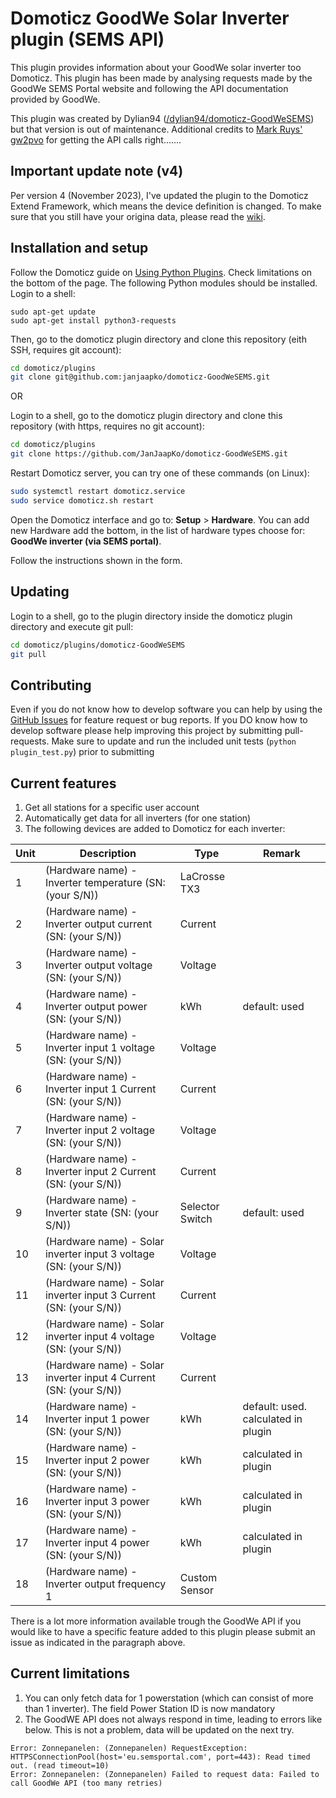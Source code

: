 Domoticz GoodWe Solar Inverter plugin (SEMS API)
===============================================
This plugin provides information about your GoodWe solar inverter too Domoticz. This plugin has been made by analysing requests made by the GoodWe SEMS Portal website and following the API documentation provided by GoodWe.

This plugin was created by Dylian94 ([/dylian94/domoticz-GoodWeSEMS](https://github.com/dylian94/domoticz-GoodWeSEMS)) but that version is out of maintenance. Additional credits to [Mark Ruys' gw2pvo](https://github.com/markruys/gw2pvo) for getting the API calls right.......

Important update note (v4)
----------------------
Per version 4 (November 2023), I've updated the plugin to the Domoticz Extend Framework, which means the device definition is changed. To make sure that you still have your origina data, please read the [wiki](https://github.com/JanJaapKo/domoticz-GoodWeSEMS/wiki).

Installation and setup
----------------------
Follow the Domoticz guide on [Using Python Plugins](https://www.domoticz.com/wiki/Using_Python_plugins). Check limitations on the bottom of the page. The following Python modules should be installed. Login to a shell:

```
sudo apt-get update
sudo apt-get install python3-requests
```

Then, go to the domoticz plugin directory and clone this repository (eith SSH, requires git account):
```bash
cd domoticz/plugins
git clone git@github.com:janjaapko/domoticz-GoodWeSEMS.git
```

OR

Login to a shell, go to the domoticz plugin directory and clone this repository (with https, requires no git account):
```bash
cd domoticz/plugins
git clone https://github.com/JanJaapKo/domoticz-GoodWeSEMS.git
```

Restart Domoticz server, you can try one of these commands (on Linux):
```bash
sudo systemctl restart domoticz.service
sudo service domoticz.sh restart
```

Open the Domoticz interface and go to: **Setup** > **Hardware**. You can add new Hardware add the bottom, in the list of hardware types choose for: **GoodWe inverter (via SEMS portal)**.

Follow the instructions shown in the form.

Updating
--------
Login to a shell, go to the plugin directory inside the domoticz plugin directory and execute git pull:
```bash
cd domoticz/plugins/domoticz-GoodWeSEMS
git pull
```

Contributing
------------
Even if you do not know how to develop software you can help by using the [GitHub Issues](https://github.com/janjaapko/domoticz-GoodWeSEMS/issues)
for feature request or bug reports. If you DO know how to develop software please help improving this project by submitting pull-requests. Make sure to update and run the included unit tests (```python plugin_test.py```) prior to submitting

Current features
----------------
1. Get all stations for a specific user account
2. Automatically get data for all inverters (for one station)
3. The following devices are added to Domoticz for each inverter:

|Unit	|Description	|Type   |Remark
|---    |---            |---    |---
|1	|(Hardware name) - Inverter temperature (SN: (your S/N))	|LaCrosse TX3   |
|2	|(Hardware name) - Inverter output current (SN: (your S/N))	|Current        |
|3	|(Hardware name) - Inverter output voltage (SN: (your S/N))	|Voltage        |
|4	|(Hardware name) - Inverter output power (SN: (your S/N))	|kWh            | default: used
|5	|(Hardware name) - Inverter input 1 voltage (SN: (your S/N))	|Voltage    |
|6	|(Hardware name) - Inverter input 1 Current (SN: (your S/N))	|Current    |
|7	|(Hardware name) - Inverter input 2 voltage (SN: (your S/N))	|Voltage    |
|8	|(Hardware name) - Inverter input 2 Current (SN: (your S/N))	|Current    |
|9	|(Hardware name) - Inverter state (SN: (your S/N))	|Selector Switch        | default: used
|10	|(Hardware name) - Solar inverter input 3 voltage (SN: (your S/N))	|Voltage|
|11	|(Hardware name) - Solar inverter input 3 Current (SN: (your S/N))	|Current|
|12	|(Hardware name) - Solar inverter input 4 voltage (SN: (your S/N))	|Voltage|
|13	|(Hardware name) - Solar inverter input 4 Current (SN: (your S/N))	|Current|
|14	|(Hardware name) - Inverter input 1 power (SN: (your S/N))	|kWh            | default: used. calculated in plugin
|15	|(Hardware name) - Inverter input 2 power (SN: (your S/N))	|kWh            | calculated in plugin
|16	|(Hardware name) - Inverter input 3 power (SN: (your S/N))	|kWh            | calculated in plugin
|17	|(Hardware name) - Inverter input 4 power (SN: (your S/N))	|kWh            | calculated in plugin
|18	|(Hardware name) - Inverter output frequency 1	|Custom Sensor              |


There is a lot more information available trough the GoodWe API if you would like to have a specific feature added to this plugin please submit an issue as indicated in the paragraph above. 

Current limitations
----------------
1. You can only fetch data for 1 powerstation (which can consist of more than 1 inverter). The field Power Station ID is now mandatory
2. The GoodWE API does not always respond in time, leading to errors like below. This is not a problem, data will be updated on the next try. 
``` 
Error: Zonnepanelen: (Zonnepanelen) RequestException: HTTPSConnectionPool(host='eu.semsportal.com', port=443): Read timed out. (read timeout=10)
Error: Zonnepanelen: (Zonnepanelen) Failed to request data: Failed to call GoodWe API (too many retries)
```
